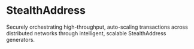 # StealthAddress
Securely orchestrating high-throughput, auto-scaling transactions across distributed networks through intelligent, scalable StealthAddress generators.

